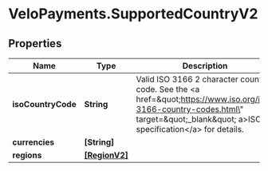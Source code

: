 # VeloPayments.SupportedCountryV2

## Properties

Name | Type | Description | Notes
------------ | ------------- | ------------- | -------------
**isoCountryCode** | **String** | Valid ISO 3166 2 character country code. See the &lt;a href&#x3D;\&quot;https://www.iso.org/iso-3166-country-codes.html\&quot; target&#x3D;\&quot;_blank\&quot; a&gt;ISO specification&lt;/a&gt; for details. | [optional] 
**currencies** | **[String]** |  | [optional] 
**regions** | [**[RegionV2]**](RegionV2.md) |  | [optional] 



